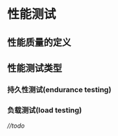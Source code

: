 # 性能测试

## 性能质量的定义



## 性能测试类型

### 持久性测试\(endurance testing\)

### 负载测试\(load testing\)

_//todo_


